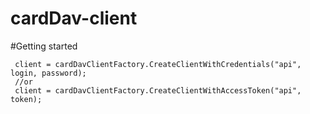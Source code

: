 # cardDav-client

#Getting started

```
 client = cardDavClientFactory.CreateClientWithCredentials("api", login, password);
 //or
 client = cardDavClientFactory.CreateClientWithAccessToken("api", token);
 
```
